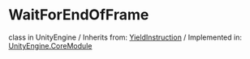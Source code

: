# WaitForEndOfFrame
class in UnityEngine
 / Inherits from: <a href="https://docs.unity3d.com/6000.0/Documentation/ScriptReference/YieldInstruction.html" target="_blank">YieldInstruction</a> / Implemented in: <a href="https://docs.unity3d.com/6000.0/Documentation/ScriptReference/UnityEngine.CoreModule.html" target="_blank">UnityEngine.CoreModule</a>
